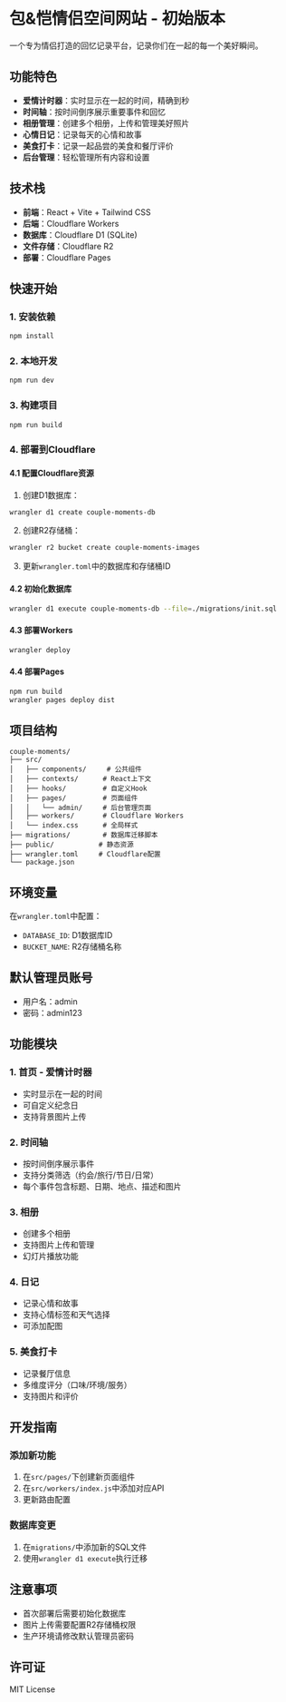 # 包&恺情侣空间网站 - 初始版本

一个专为情侣打造的回忆记录平台，记录你们在一起的每一个美好瞬间。

## 功能特色

- **爱情计时器**：实时显示在一起的时间，精确到秒
- **时间轴**：按时间倒序展示重要事件和回忆
- **相册管理**：创建多个相册，上传和管理美好照片
- **心情日记**：记录每天的心情和故事
- **美食打卡**：记录一起品尝的美食和餐厅评价
- **后台管理**：轻松管理所有内容和设置

## 技术栈

- **前端**：React + Vite + Tailwind CSS
- **后端**：Cloudflare Workers
- **数据库**：Cloudflare D1 (SQLite)
- **文件存储**：Cloudflare R2
- **部署**：Cloudflare Pages

## 快速开始

### 1. 安装依赖

```bash
npm install
```

### 2. 本地开发

```bash
npm run dev
```

### 3. 构建项目

```bash
npm run build
```

### 4. 部署到Cloudflare

#### 4.1 配置Cloudflare资源

1. 创建D1数据库：
```bash
wrangler d1 create couple-moments-db
```

2. 创建R2存储桶：
```bash
wrangler r2 bucket create couple-moments-images
```

3. 更新`wrangler.toml`中的数据库和存储桶ID

#### 4.2 初始化数据库

```bash
wrangler d1 execute couple-moments-db --file=./migrations/init.sql
```

#### 4.3 部署Workers

```bash
wrangler deploy
```

#### 4.4 部署Pages

```bash
npm run build
wrangler pages deploy dist
```

## 项目结构

```
couple-moments/
├── src/
│   ├── components/     # 公共组件
│   ├── contexts/      # React上下文
│   ├── hooks/         # 自定义Hook
│   ├── pages/         # 页面组件
│   │   └── admin/     # 后台管理页面
│   ├── workers/       # Cloudflare Workers
│   └── index.css      # 全局样式
├── migrations/        # 数据库迁移脚本
├── public/           # 静态资源
├── wrangler.toml     # Cloudflare配置
└── package.json
```

## 环境变量

在`wrangler.toml`中配置：

- `DATABASE_ID`: D1数据库ID
- `BUCKET_NAME`: R2存储桶名称

## 默认管理员账号

- 用户名：admin
- 密码：admin123

## 功能模块

### 1. 首页 - 爱情计时器
- 实时显示在一起的时间
- 可自定义纪念日
- 支持背景图片上传

### 2. 时间轴
- 按时间倒序展示事件
- 支持分类筛选（约会/旅行/节日/日常）
- 每个事件包含标题、日期、地点、描述和图片

### 3. 相册
- 创建多个相册
- 支持图片上传和管理
- 幻灯片播放功能

### 4. 日记
- 记录心情和故事
- 支持心情标签和天气选择
- 可添加配图

### 5. 美食打卡
- 记录餐厅信息
- 多维度评分（口味/环境/服务）
- 支持图片和评价

## 开发指南

### 添加新功能

1. 在`src/pages/`下创建新页面组件
2. 在`src/workers/index.js`中添加对应API
3. 更新路由配置

### 数据库变更

1. 在`migrations/`中添加新的SQL文件
2. 使用`wrangler d1 execute`执行迁移

## 注意事项

- 首次部署后需要初始化数据库
- 图片上传需要配置R2存储桶权限
- 生产环境请修改默认管理员密码

## 许可证

MIT License